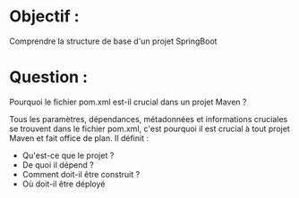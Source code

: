 # Objectif :  
  
Comprendre la structure de base d'un projet SpringBoot  
  
# Question :  
  
Pourquoi le fichier pom.xml est-il crucial dans un projet Maven ?  
  
Tous les paramètres, dépendances, métadonnées et informations cruciales se trouvent dans le fichier pom.xml, c'est pourquoi il est crucial à tout projet Maven et fait office de plan. Il définit :  
- Qu'est-ce que le projet ?
- De quoi il dépend ? 
- Comment doit-il être construit ? 
- Où doit-il être déployé